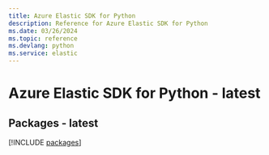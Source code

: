 ```yaml
---
title: Azure Elastic SDK for Python
description: Reference for Azure Elastic SDK for Python
ms.date: 03/26/2024
ms.topic: reference
ms.devlang: python
ms.service: elastic
---
```

# Azure Elastic SDK for Python - latest
## Packages - latest
[!INCLUDE [packages](elastic-index.md)]